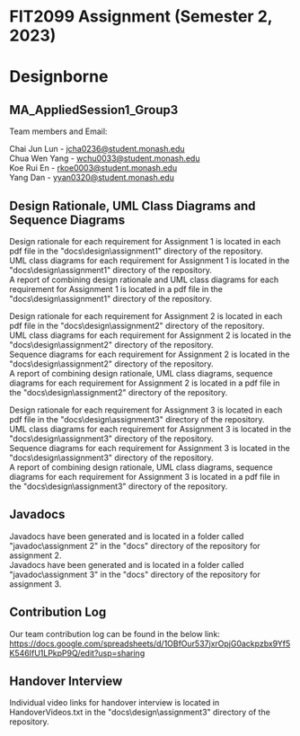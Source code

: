 # FIT2099 Assignment (Semester 2, 2023)

# Designborne

## MA_AppliedSession1_Group3
Team members and Email:

Chai Jun Lun - jcha0236@student.monash.edu\
Chua Wen Yang - wchu0033@student.monash.edu\
Koe Rui En - rkoe0003@student.monash.edu \
Yang Dan - yyan0320@student.monash.edu

## Design Rationale, UML Class Diagrams and Sequence Diagrams
Design rationale for each requirement for Assignment 1 is located in each pdf file in the "docs\design\assignment1" directory of the repository.\
UML class diagrams for each requirement for Assignment 1 is located in the "docs\design\assignment1" directory of the repository.\
A report of combining design rationale and UML class diagrams for each requirement for Assignment 1 is located in a pdf file in the "docs\design\assignment1" directory of the repository.

Design rationale for each requirement for Assignment 2 is located in each pdf file in the "docs\design\assignment2" directory of the repository.\
UML class diagrams for each requirement for Assignment 2 is located in the "docs\design\assignment2" directory of the repository.\
Sequence diagrams for each requirement for Assignment 2 is located in the "docs\design\assignment2" directory of the repository.\
A report of combining design rationale, UML class diagrams, sequence diagrams for each requirement for Assignment 2 is located in a pdf file in the "docs\design\assignment2" directory of the repository.

Design rationale for each requirement for Assignment 3 is located in each pdf file in the "docs\design\assignment3" directory of the repository.\
UML class diagrams for each requirement for Assignment 3 is located in the "docs\design\assignment3" directory of the repository.\
Sequence diagrams for each requirement for Assignment 3 is located in the "docs\design\assignment3" directory of the repository.\
A report of combining design rationale, UML class diagrams, sequence diagrams for each requirement for Assignment 3 is located in a pdf file in the "docs\design\assignment3" directory of the repository.

## Javadocs
Javadocs have been generated and is located in a folder called "javadoc\assignment 2" in the "docs" directory of the repository for assignment 2.\
Javadocs have been generated and is located in a folder called "javadoc\assignment 3" in the "docs" directory of the repository for assignment 3.

## Contribution Log
Our team contribution log can be found in the below link:
https://docs.google.com/spreadsheets/d/1OBfOur537jxrOpjG0ackpzbx9Yf5K546IfU1LPkpP9Q/edit?usp=sharing

## Handover Interview
Individual video links for handover interview is located in HandoverVideos.txt in the "docs\design\assignment3" directory of the repository.
